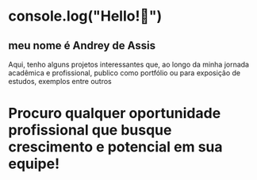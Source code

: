 # console.log("Hello!👋") 

## meu nome é Andrey de Assis

Aqui, tenho alguns projetos interessantes que, ao longo da minha jornada acadêmica e profissional, publico como portfólio ou para exposição de estudos, exemplos entre outros

<html>
  <body>
    <h1>Procuro qualquer oportunidade profissional que busque crescimento e potencial em sua equipe!</h1>
  </body>
</html>

<!--
**dreygrr/dreygrr** is a ✨ _special_ ✨ repository because its `README.md` (this file) appears on your GitHub profile.

Here are some ideas to get you started:

- 🔭 I’m currently working on ...
- 🌱 I’m currently learning ...
- 👯 I’m looking to collaborate on ...
- 🤔 I’m looking for help with ...
- 💬 Ask me about ...
- 📫 How to reach me: ...
- 😄 Pronouns: ...
- ⚡ Fun fact: ...
-->
